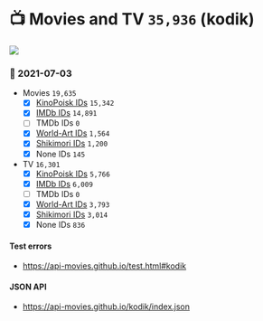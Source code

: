 # :tv: Movies and TV `35,936` (kodik)

<a href="https://API-Movies.github.io"><img src="https://API-Movies.github.io/banner.png?cache"></a>

### :date: 2021-07-03
- Movies `19,635`
  - [x] <a href="https://API-Movies.github.io/kodik/movie_kinopoisk_ids.json">KinoPoisk IDs</a> `15,342`
  - [x] <a href="https://API-Movies.github.io/kodik/movie_imdb_ids.json">IMDb IDs</a> `14,891`
  - [ ] TMDb IDs `0`
  - [x] <a href="https://API-Movies.github.io/kodik/movie_world_art_ids.json">World-Art IDs</a> `1,564`
  - [x] <a href="https://API-Movies.github.io/kodik/movie_shikimori_ids.json">Shikimori IDs</a> `1,200`
  - [x] None IDs `145`
- TV `16,301`
  - [x] <a href="https://API-Movies.github.io/kodik/tv_kinopoisk_ids.json">KinoPoisk IDs</a> `5,766`
  - [x] <a href="https://API-Movies.github.io/kodik/tv_imdb_ids.json">IMDb IDs</a> `6,009`
  - [ ] TMDb IDs `0`
  - [x] <a href="https://API-Movies.github.io/kodik/tv_world_art_ids.json">World-Art IDs</a> `3,793`
  - [x] <a href="https://API-Movies.github.io/kodik/tv_shikimori_ids.json">Shikimori IDs</a> `3,014`
  - [x] None IDs `836`
#### Test errors
- <a href='https://api-movies.github.io/test.html#kodik'>https://api-movies.github.io/test.html#kodik</a>
#### JSON API
- <a href='https://api-movies.github.io/kodik/index.json'>https://api-movies.github.io/kodik/index.json</a>
